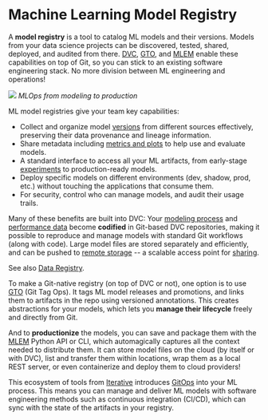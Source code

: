 # Machine Learning Model Registry

A **model registry** is a tool to catalog ML models and their versions. Models
from your data science projects can be discovered, tested, shared, deployed, and
audited from there. [DVC](/doc), [GTO], and [MLEM] enable these capabilities on
top of Git, so you can stick to an existing software engineering stack. No more
division between ML engineering and operations!

![](/img/ml_model_registry.jpg) _MLOps from modeling to production_

[gto]: https://mlem.ai/doc/gto
[mlem]: https://mlem.ai/

ML model registries give your team key capabilities:

- Collect and organize model [versions] from different sources effectively,
  preserving their data provenance and lineage information.
- Share metadata including [metrics and plots][mp] to help use and evaluate
  models.
- A standard interface to access all your ML artifacts, from early-stage
  [experiments] to production-ready models.
- Deploy specific models on different environments (dev, shadow, prod, etc.)
  without touching the applications that consume them.
- For security, control who can manage models, and audit their usage trails.

[versions]: /doc/use-cases/versioning-data-and-models
[mp]: /doc/start/data-management/metrics-parameters-plots
[experiments]: /doc/user-guide/experiment-management

Many of these benefits are built into DVC: Your [modeling process] and
[performance data][mp] become **codified** in Git-based <abbr>DVC
repositories</abbr>, making it possible to reproduce and manage models with
standard Git workflows (along with code). Large model files are stored
separately and efficiently, and can be pushed to [remote storage] -- a scalable
access point for [sharing].

<admon type="info">

See also [Data Registry](/doc/use-cases/data-registry).

</admon>

To make a Git-native registry (on top of DVC or not), one option is to use [GTO]
(Git Tag Ops). It tags ML model releases and promotions, and links them to
artifacts in the repo using versioned annotations. This creates abstractions for
your models, which lets you **manage their lifecycle** freely and directly from
Git.

And to **productionize** the models, you can save and package them with the
[MLEM] Python API or CLI, which automagically captures all the context needed to
distribute them. It can store model files on the cloud (by itself or with DVC),
list and transfer them within locations, wrap them as a local REST server, or
even containerize and deploy them to cloud providers!

This ecosystem of tools from [Iterative](https://iterative.ai/) introduces
[GitOps] into your ML process. This means you can manage and deliver ML models
with software engineering methods such as continuous integration (CI/CD), which
can sync with the state of the artifacts in your registry.

[modeling process]: /doc/start/data-management/data-pipelines
[remote storage]: /doc/user-guide/data-management/remote-storage
[sharing]: /doc/start/data-management/discovering-and-accessing-data
[via cml]: https://cml.dev/doc/cml-with-dvc
[gitops]: https://www.gitops.tech/
